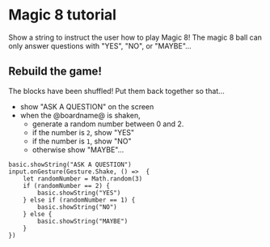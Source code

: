 # Magic 8 tutorial

Show a string to instruct the user how to play Magic 8! The magic 8 ball can only answer questions with "YES", "NO", or "MAYBE"...

## Rebuild the game!

The blocks have been shuffled! Put them back together so that...
* show "ASK A QUESTION" on the screen
* when the @boardname@ is shaken,
  * generate a random number between 0 and 2.
  * if the number is `2`, show "YES"
  * if the number is `1`, show "NO"
  * otherwise show "MAYBE"...

```shuffle
basic.showString("ASK A QUESTION")
input.onGesture(Gesture.Shake, () =>  {
    let randomNumber = Math.random(3)
    if (randomNumber == 2) {
        basic.showString("YES")
    } else if (randomNumber == 1) {
        basic.showString("NO")
    } else {
        basic.showString("MAYBE")
    }
})
```
